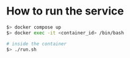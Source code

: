 # How to run the service
```bash
$> docker compose up
$> docker exec -it <container_id> /bin/bash

# inside the container
$> ./run.sh
```
